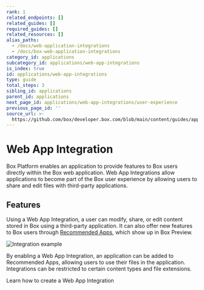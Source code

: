 ```yaml
---
rank: 1
related_endpoints: []
related_guides: []
required_guides: []
related_resources: []
alias_paths:
  - /docs/web-application-integrations
  - /docs/box-web-application-integrations
category_id: applications
subcategory_id: applications/web-app-integrations
is_index: true
id: applications/web-app-integrations
type: guide
total_steps: 3
sibling_id: applications
parent_id: applications
next_page_id: applications/web-app-integrations/user-experience
previous_page_id: ''
source_url: >-
  https://github.com/box/developer.box.com/blob/main/content/guides/applications/web-app-integrations/index.md
---
```

# Web App Integration

Box Platform enables an application to provide features to Box users directly
within the Box web application. Web App Integrations allow applications to
become part of the Box user experience by allowing users to share and edit files
with third-party applications.

## Features

Using a Web App Integration, a user can modify, share, or edit content stored in
Box using a third-party application. It can also offer new features to Box users
through [Recommended Apps][recommended-apps], which show up in Box Preview.

<ImageFrame border shadow width='600' center>

![Integration example](../images/recommended-apps-preview.png)

</ImageFrame>

By enabling a Web App Integration, an application can be added to Recommended
Apps, allowing users to use their files in the application. Integrations can be
restricted to certain content types and file extensions.

<CTA to="g://applications/web-app-integrations/configure">

Learn how to create a Web App Integration

</CTA>

[app-gallery]: g://applications/app-gallery
[custom-app]: g://authentication/oauth2/oauth2-setup
[oauth2]: g://authentication/oauth2
[devconsole]: https://app.box.com/developers/console
[recommended-apps]: https://community.box.com/t5/Organizing-and-Tracking-Content/Installing-Recommended-Apps-in-your-Enterprise/ta-p/80134
